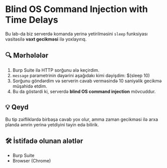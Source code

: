 # Blind OS Command Injection with Time Delays

Bu lab-da biz serverdə komanda yerinə yetirilməsini `sleep` funksiyası vasitəsilə **vaxt gecikməsi** ilə yoxlayırıq.

## 🔍 Mərhələlər

1. Burp Suite ilə HTTP sorğunu ələ keçirdim.
2. `message` parametrinin dəyərini aşağıdakı kimi dəyişdim:
$(sleep 10)
3. Sorğunu göndərdim və serverin cavab verməsində 10 saniyəlik gecikmə müşahidə etdim.
4. Bu da göstərdi ki, serverdə **blind OS command injection** mövcuddur.

## 💡 Qeyd

Bu tip zəifliklərdə birbaşa cavab yox olur, amma zaman gecikməsi ilə arxa planda əmrin yerinə yetdiyini təyin edə bilirik.

## 🛠️ İstifadə olunan alətlər

- Burp Suite
- Browser (Chrome)

